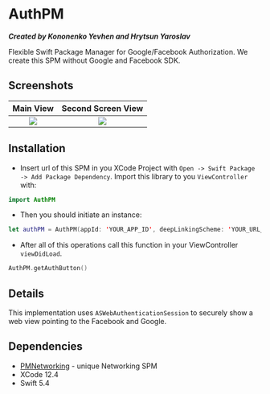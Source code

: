 # AuthPM

***Created by Kononenko Yevhen and Hrytsun Yaroslav***

Flexible Swift Package Manager for Google/Facebook Authorization.
We create this SPM without Google and Facebook SDK.

## Screenshots

Main View                  |  Second Screen View
:-------------------------:|:-------------------------------:
![](http://i.piccy.info/i9/40c8e3726d56858638d76685b147303a/1616875723/41106/1422865/12899pmauthbuttonscr.jpg)|  ![](http://i.piccy.info/i9/4dcac3d927871f5f5fd14b5f466cb60f/1616875760/207432/1422865/44886SocialsView_kopyia.png)

## Installation

- Insert url of this SPM in you XCode Project with `Open -> Swift Package -> Add Package Dependency`. Import this library to you `ViewController` with:
``` swift
import AuthPM
```
- Then you should initiate an instance:
``` swift
let authPM = AuthPM(appId: 'YOUR_APP_ID', deepLinkingScheme: 'YOUR_URL_SCHEME')
```
- After all of this operations call this function in your ViewController `viewDidLoad`.
``` swift
AuthPM.getAuthButton()
```

## Details

This implementation uses `ASWebAuthenticationSession` to securely show a web view pointing to the Facebook and Google.

## Dependencies

- [PMNetworking](https://github.com/gr-yarik/PMNetworking) - unique Networking SPM
- XCode 12.4
- Swift 5.4





